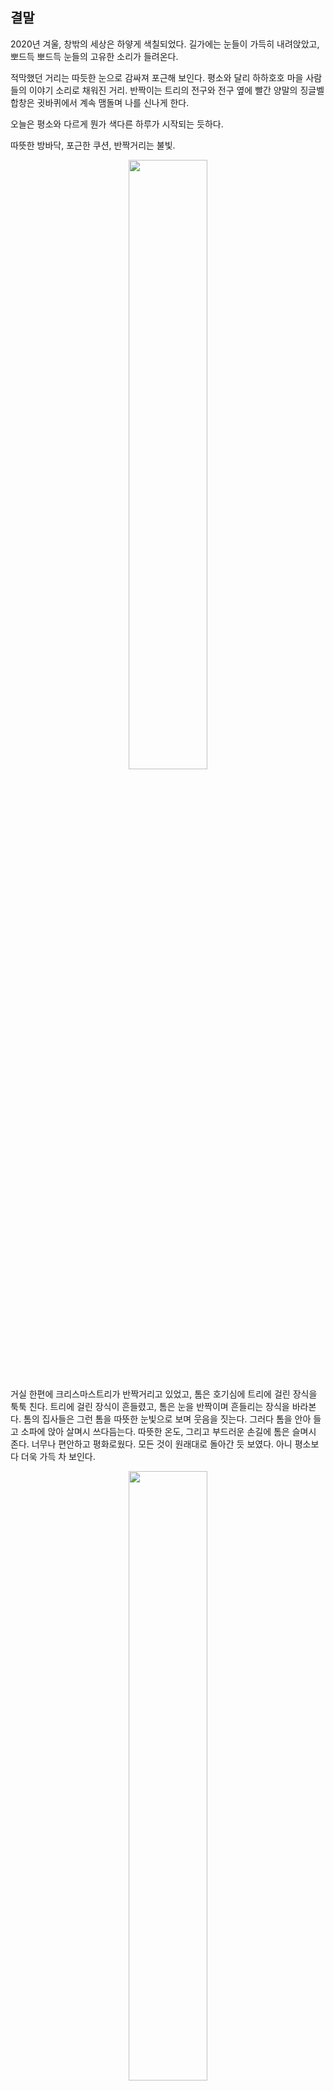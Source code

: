 ## 결말

2020년 겨울, 창밖의 세상은 하얗게 색칠되었다.
길가에는 눈들이 가득히 내려앉았고, 뽀드득 뽀드득 눈들의 고유한 소리가 들려온다.

적막했던 거리는 따듯한 눈으로 감싸져 포근해 보인다. 
평소와 달리 하하호호 마을 사람들의 이야기 소리로 채워진 거리. 
반짝이는 트리의 전구와 전구 옆에 빨간 양말의 징글벨 합창은 귓바퀴에서 계속 맴돌며 나를 신나게 한다.

오늘은 평소와 다르게 뭔가 색다른 하루가 시작되는 듯하다.

따뜻한 방바닥, 포근한 쿠션, 반짝거리는 불빛.

<!-- 크리스마스 장식 -->
<p align="center">
<img src="https://images.iskysoft.com/images/christmas-2015/images/christmas-wallpapers-05.png" width="50%" height="50%">
 
거실 한편에 크리스마스트리가 반짝거리고 있었고, 톰은 호기심에 트리에 걸린 장식을 툭툭 친다.
트리에 걸린 장식이 흔들렸고, 톰은 눈을 반짝이며 흔들리는 장식을 바라본다.
톰의 집사들은 그런 톰을 따뜻한 눈빛으로 보며 웃음을 짓는다.
그러다 톰을 안아 들고 소파에 앉아 살며시 쓰다듬는다.
따뜻한 온도, 그리고 부드러운 손길에 톰은 슬며시 존다.
너무나 편안하고 평화로웠다.
모든 것이 원래대로 돌아간 듯 보였다. 아니 평소보다 더욱 가득 차 보인다.

<!-- 소파에 앉아있는 고양이 -->
<p align="center">
<img src="https://user-images.githubusercontent.com/74239275/100250145-b097f480-2f80-11eb-8978-783565a47a63.jpg" width="50%" height="50%">

톰 앞으로 놓이는 따뜻한 우유. 
이 우유는 톰에게나 집사에게나 특별하다. 
자매 집사들이 고생했을 톰을 위해 서로의 용돈을 모아 산 고양이용 우유이기 때문이다.
톰의 일탈 전에는 우유는 고사하고 물조차도 깜빡 잊어먹던 집사였지만, 이제는 톰을 위해 자신의 용돈도 덥석 낼 수 있게 되었다.
그런 집사들의 변화가 톰에게는 꽤 만족스러웠다.

톰은 연기가 몽글몽글 올라가다 종래엔 사라지는 광경을 관찰하며 우유가 식기를 기다렸다.
기분 좋은 고소한 향기가 톰의 콧속으로 들어왔다.
연기가 사라지듯 톰의 근심 걱정도 없어지는 것 같았다.
톰은 무언가 후련한 표정으로 조금 식은 우유에 입을 댔다.

```
음.. 오랜만에 마시니까 역시 맛있어! 역시 집 나가면 고양이 고생이라니까 집이 최고야..
```

우유를 음미하면서 톰은 정말 행복하다고 생각했다.
우유의 맛은 전이나 지금이나 똑같이 맛있었다.
하지만 많은 경험을 통해 성장하였다. 우유의 맛은 똑같이 맛있지만, 전이랑 다르게 맛볼 수 있었다.
톰은 또 다른 음식이 생각났다. 바로 참치캔이다.
오랜만에 우유를 음미하는 톰은 가장 좋아하는 음식인 참치캔도 당겼다.

<!-- 참치캔을 생각하는 고양이 톰 -->
<p align="center">
<img src="https://user-images.githubusercontent.com/74491255/100370521-c1606d00-3049-11eb-94a3-61152b5e90f3.png" width="50%" height="50%">

```
집사 그 참치캔은.. 없나..?
```

톰은 집안을 이리저리 둘러보았다.
아마도 참치캔은 다 떨어진 모양이었다.
조금은 아쉬웠지만 따뜻한 우유만으로도 만족스러웠다.

긴 여정을 다녀오는 동안 톰은 제대로 된 식사를 즐기지 못하였다.
집에서 편하게 식사를 해결할 때에는 일상이 마냥 지루하기만 하였다.
하지만 바깥세상을 구경하고 여러 친구를 만나고 오니 이런 일상도 소중하다는 것을 깨달았다.

```
어쩌면.. 가끔 이런 일탈은 괜찮을지도..?
```

톰은 따뜻한 우유를 즐기며 몸이 노곤해지는 것을 즐기고 있다.

<!-- 따뜻한 우유 -->
<p align="center"><img src="https://cdn.pixabay.com/photo/2017/08/06/17/41/milk-2594538_960_720.jpg" width="50%" height="50%">

집사는 일터에 휴가를 냈는지 부쩍 톰이랑 있는 시간이 늘었다.
전에는 자주 들을 수 없던 톰의 이름을 부르는 소리도 자주 들려왔고, 톰이 그루밍하는 횟수가 눈에 띄게 줄 정도로 빗질도 자주 해주었다.

<!-- 톰과 놀아주는 집사의 모습 -->
<p align="center"><img src="https://cdn.pixabay.com/photo/2017/11/11/17/48/animals-2939754_960_720.jpg" width="50%" height="50%">

```
뭔가 다시 옛날로 돌아간 것 같아서 좋아...
```

창밖으로 보이는 일출.
어느새 환한 햇빛이 어두운 골목길부터 따뜻한 우리 집까지 비추려 하고 있다.

조금만 지나면 제리도 잠에서 깰 터였다.
사실 겨울이 되고 제리가 밖에서 먹이를 구하는 것이 어려워지자 톰이 선심을 썼던 것이었다.
오늘은 파티를 하는 날이다.
톰은 최대한 멋지게, 이쁘게 보이기 위해 일찍 일어나 세수를 하는 중이었다.

문득 집을 나가기 전 나에게 관심을 주지 않던 집사에게 잘 보이기 위해 세수했을 때가 떠오른다.
톰은 그때의 기억이 조금씩 떠오르려 하자 고개를 절레절레 저었다. 
```
이제는 그때와 달라..!
```
```
그나저나 제리는 뭐하고 있지?
```
그때 저 멀리서 제리가 총총걸음으로 달려온다.
톰을 발견한 제리는 환하게 웃으며 달려온다.
제리도 파티 때문에 신경을 쓴 것인지 예쁜 넥타이를 매고 있었다.

<!-- 넥타이를 맨 제리의 모습 -->
<p align="center">
<img src="https://i.esdrop.com/d/ae3uowwHWB.jpg" width="25%" height="25%">
 
```
제리 오늘 좀 귀여운데? 신경 좀 썼나 보네~~
```
오늘따라 제리가 더욱 귀엽게 느껴진다.
톰은 이러한 제리의 모습이 오랜만이었기에 계속해서 제리를 쳐다보았다. 
```
톰! 뭐해??
우리 오늘 파티하는 날인 거 알지??
```

톰은 당연하다는 듯이 제리에게 말했다.

```
당연히 알지~
오늘 뭐 하고 놀까??
```

제리가 씩 웃으며 말했다.

```
오랜만에 내기하는 건 어때?
```

제리가 톰에게 내기를 제안했다.
제리와 톰은 옛날부터 수많은 내기를 즐겨 했었다.

```
옛날에 했던 술래잡기를 하는 거야, 이긴 사람 소원 들어주기!
```
```
좋아, 하지만 예전처럼 봐주지 않을 거야!
```

톰과 제리의 술래잡기의 방식은 이러했다.
술래는 톰, 도망가는 사람은 제리였다.

항상 톰이 봐주기 때문에 제리가 이기곤 했지만 이번엔 제대로 할 마음인 것 같다.

```
먼저 도망가 30초 동안 숫자 센다~
```

<!-- 숫자 세는 톰과 도망가는 제리 -->
<p align="center"><img src="https://user-images.githubusercontent.com/74265263/100285919-1a31f600-2fb5-11eb-8464-3b00710fc8bc.jpg" width="50%" height="50%">


제리가 도망갔다.
톰이 제리를 쫓으려 한다.

```
흠.. 이 기분 되게 오랜만이네..
```

톰은 집을 나가는 일탈을 저질렀을 때의 자신이 떠올랐다.
슬퍼하던 자신의 기분을 풀어주기 위해 내기를 제안했던 제리의 모습이 떠올랐다.

```
그때의 제리는 참 고마웠지
```

제리는 톰에게 정말 소중한 존재임을 톰은 다시금 느낄 수 있었다.
그때와 다르게 그저 즐기기 위한 내기를 하는 지금의 상황이 그리웠었던 것 같다.

톰은 예전에는 당연했던 이 놀이가 오늘따라 왠지 서글프다.
힘든 일을 겪어서일까. 
당연했던 일상이 당연하지 않게 느껴진다.

```
그동안 이런 일상을 소중하게 생각하지 않았어.
앞으로는 하루하루를 소중하게 생각할 거야!
```

톰은 달리면서 생각했다.

```
톰! 뭐해? 안 잡을 거야?!
```

제리가 소파 아래에서 소리쳤다.

톰은 소파 앞에 엎드려 소파 밑으로 앞발을 휘저었다.
물론 고양이인 톰은 소파 밑으로 충분히 들어갈 수 있었다.
하지만 제리와의 술래잡기를 더 오래 즐기고 싶었다.
이러한 사실을 모르는 제리는 소파 아래에서 웃긴 표정을 지으며 톰을 약 올렸다.

그러자 톰도 제리를 따라 소파 밑으로 들어갔다.

<!-- 소파에 앉아있는 고양이 -->
<p align="center">
<img src="https://user-images.githubusercontent.com/74239275/100304970-554b1e00-2fe3-11eb-8793-40e00fefd3c2.jpg" width="50%" height="50%">
 
제리는 톰을 피해 소파 아래에서 이리저리 도망쳤다.
그런 제리를 따라 톰도 소파 아래를 열심히 휘저었다.
제리는 소파 끝에 도달하자 이제 도망칠 곳이 없다고 생각했는지 거실 쪽으로 방향을 틀었다.
제리가 소파와 거실의 경계에 도달했을 때 제리를 잡아 올리는 손길이 느껴졌다. 

```
아유 먼지!
```

제리를 붙잡은 손은 집사의 손이었다.
집사의 나머지 손은 제리를 쫓아 소파 아래에서 나오던 톰을 붙잡았다.

```
둘 다 먼지투성이야!
```

<!-- 서로를 보며 웃는 톰과 제리 -->
<p align="center">
<img src="https://postfiles.pstatic.net/MjAyMDExMjZfMjc2/MDAxNjA2Mzg1MTU5MDc1.lro-mie51nbn7BtqO7stJEuXwMv4uMjcMac2GyoM4ogg.RSdtLtSIYDJVqqnhO1OShZnhxXeTqIahhVFpPRtaExsg.JPEG.eunyoungyi/%EA%B2%B0%EB%A7%90_%EC%84%9C%EB%A1%9C%EB%A5%BC_%EB%B3%B4%EB%A9%B0_%EC%9B%83%EB%8A%94_%ED%86%B0%EA%B3%BC%EC%A0%9C%EB%A6%AC.jpg?type=w773" width="50%" height="50%">
 
순간 톰과 제리는 눈이 마주쳤고, 흐뭇하게 웃는다.
톰이 입을 연다.

```
맞아.. 나는 이런 게 그리웠던 거 같아..
집사의 애정 섞인 꾸중마저도 너무 좋아 이젠!
나를 사랑해 줄 집사를 찾아 그 고생을 했다니...
그런 집사가 바로 옆에 있었는데 그것도 모르고 말이야..
```
```
그러게 톰~ 우리는 이번 사건을 통해 큰 깨달음을 얻었다 정말~
```

집사의 외침에 둘의 훈훈한 대화는 끝이 났다. 

```
안 되겠다, 너희 둘 다 오늘 목욕이야!
톰, 너도 이리 와!
```

<!-- 오리 인형이 떠 있는 욕조가 있는 욕실의 모습 -->
<p align="center"><img src="https://i.esdrop.com/d/WzcdcZrOO8.jpg" width="50%" height="50%">
 
집사는 제리와 톰을 번쩍 안아 욕실로 데려갔다.
욕조에는 따듯한 물이 받아져 있었다.
톰이 좋아하는 오리 인형도 둥둥 떠다녔다.
집사는 톰과 제리를 내려놓고 말했다.

```
잠시만 기다려, 금방 올게.
```

집사는 문을 닫고 나갔다.
톰과 제리는 서로 눈을 마주치고 말을 하지 않아도 통한다는 듯이 씩 웃으며 집사를 놀라게 할 준비를 했다.

```
제리. 넌 어디 숨을래?
난 세면대 아래에 숨을 생각이야.
```
톰이 소곤거리면서 제리에게 묻자 제리는 걱정스러운 듯한 표정으로 제리에게 물었다.
```
톰. 숨게 되면 집사가 너무 놀라지 않을까?
```
제리의 물음에 톰은 고개를 끄덕이더니 이내 다시 장난스러운 표정으로 말했다.
```
하나의 이벤트라고 생각하자. 제리
```
톰의 말에 그제야 제리는 장난스러운 표정을 지으며 말했다.
영락없이 영혼의 한 쌍이었다.
```
그래. 그럼 나는 천장에 붙어있을게.
집사가 오면 떨어져야겠어. 크크크.
```
제리의 말에 톰은 엄지를 들면서 말했다.
```
좋은 생각이야!
```
그렇게 톰은 세면대 아래로, 제리는 천장으로 올라가 각자 주인을 놀라게 할 준비를 했다.

그들이 각자의 위치에서 주인을 놀라게 할 준비를 마치기 무섭게 주인이 욕실 문을 열고 들어왔다.
욕실 문을 열고 들어온 주인은 톰과 제리가 없어져 당황해한다.

그러나 주인이 당황한 표정을 지을 틈도 없이 제리는 주인을 향해 천장에서 떨어졌고, 톰은 제리 때문에 넘어진 주인을 향해 물을 뿌렸다.
톰과 제리의 깜짝 이벤트에 당한 주인은 톰과 제리를 향해 소리쳤다.
```
이 녀석들!! 나에게 도발했다 이 말이지~?? 가만 안 둬~~
이리 와!!
``` 
톰과 제리는 주인이 다시 일어나서 그들에게 복수하기 전에 욕실에서 도망쳤다.

이를 놓칠새랴 주인이 일어나서 그들을 뒤쫓았다.
그들은 집안을 헤집으며 주인에게 잡히지 않기 위해 도망 다녔다. 

그들은 요리조리 잘 도망 다녔지만 뛰는 동물 위에 나는 사람이었다.
얼마 되지 않아 그들은 곧 주인에게 잡히고 말았다.
```
잡았다 요 녀석들~ 나를 놀라게 한 대가를 치러야 한다는 것은 잘 알고 있겠지~??
```

집사는 빠르게 욕실 문을 닫고 톰과 제리를 잡아 욕조 안에 넣었다.
```
톰. 이번이 마지막이야.
내가 여기서 지켜보고 있을 거야.
```
```
으악!! 잡혔다! 물 싫은데...
```
```
넌 왜 안 와?
```
제리는 모른 척하고 있었지만, 집사의 말에 하는 수없이 욕조 안에 들어갔다.
```
나도 목욕은 싫어~!
```
```
녀석들. 어차피 목욕할 거면서 왜 반항하는 거야.
```
평소 목욕이라고 하면 질색하던 톰이었지만 이번에는 달랐다.

일탈이라는 것을 해보며 목욕보다 더 힘든 일들을 겪어왔기 때문이다.
무섭고 힘든 일을 겪으면서 톰의 싫음 순위는 많이 변해온 것 같다.
물은 톰을 더 이상 무섭게 하지 않았다.

오히려 이제 톰에게 목욕은 하나의 쉬는 시간이 된 것만 같았다.
아직 물은 싫지만 집사에게서 느껴지는 따뜻한 손길은 톰을 편하게 해주었다.
```
그래 이 손길.. 정말 너무 그리웠어.. 행복하다 정말..
```
톰은 행복감에 젖어 미소를 지었다.
```
톰~~ 행복해보이네~~ 하 이게 우리가 그토록 바라던 행복아니겠어??
```
```
그니까.. 너무 행복해!! 잭과 미야는 잘지내고 있겠지?? 보고싶네..
```
```
그러게!! 잘 지내고 있겠지~ 아무튼 잭도 다시 착한 잭으로 돌아와서 다행이야~ 얼마나 무서웠다구
```
제리는 무서운 잭의 모습을 생각하며 부르르 떨었다. 

한편, 잭은 미야를 데리고 미야가 노을 너머 세계에 있을 동안 달라진 풍경을 찬찬히 보여주었다.
아직은 낯선 환경에서 미야가 사소한 것에도 놀랄 때마다 잭은 옆에서 미야를 감싸안았다.
항상 날카롭고 거칠었던 이전과는 사뭇 다른 모습이다.

```
미야, 이제 옆에 내가 있으니 걱정하지마.
```
```
잭...고마워
아 참, 오늘 보여줄 것이 있다면서! 빨리 보여줘~
```
```
비.밀이야
아무 말 말고 따라오기나 해봐
```
잭은 미야의 눈을 손으로 가린 채 어디론가 데려갔다.
```
뭐야 잭 여기가 어디야~
빨리 손 치워봐~
```
잭은 미야의 눈을 가린 손을 치웠다.

```
...!
저건.. 하트..?
뭐야 잭...저런 건 언제 다 준비했어...
```
```
여기 톰이 애용하는 공터잖아.
오늘 여기서 연등 날리기를 한다는 소식을 톰이 집사한테 듣고 알려줬어.
미야, 지금까지 고생시켜서 미안해. 
다시는 그때처럼 너를 두고 가는 일 없을 거야.
나랑 결혼하자. 그리고 우리를 반씩 닮은 아기도 나아서 함께 행복하게 살자.
```
```
...잭!
```
미야는 감동의 눈물을 흘리며 잭을 껴안았다.




